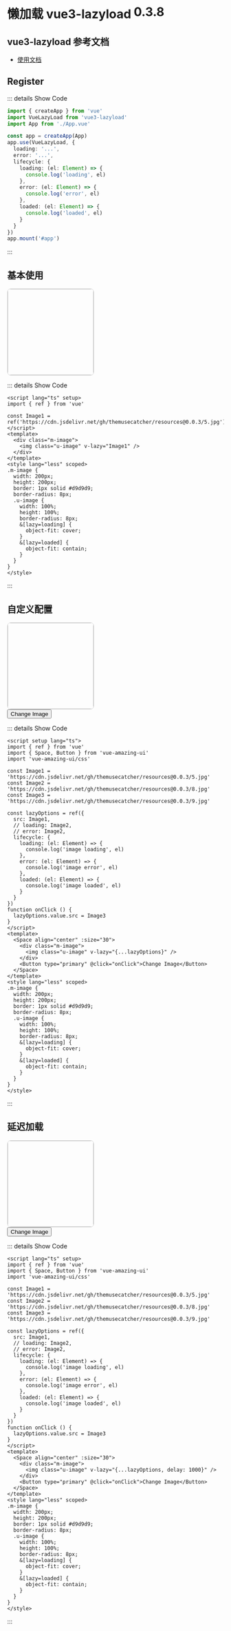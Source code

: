 # 懒加载 vue3-lazyload<Tag color="volcano" style="vertical-align: top; margin-left: 6px;">0.3.8</Tag><BackTop />

<script lang="ts" setup>
import { ref } from 'vue'

const Image1 = 'https://cdn.jsdelivr.net/gh/themusecatcher/resources@0.0.3/5.jpg'
const Image2 = 'https://cdn.jsdelivr.net/gh/themusecatcher/resources@0.0.3/8.jpg'
const Image3 = 'https://cdn.jsdelivr.net/gh/themusecatcher/resources@0.0.3/9.jpg'

const lazyOptions = ref({
  src: Image1,
  // loading: Image2,
  // error: Image2,
  lifecycle: {
    loading: (el: Element) => {
      console.log('image loading', el)
    },
    error: (el: Element) => {
      console.log('image error', el)
    },
    loaded: (el: Element) => {
      console.log('image loaded', el)
    }
  }
})
function onClick () {
  lazyOptions.value.src = Image3
}
</script>

## vue3-lazyload 参考文档

- [使用文档](https://www.npmjs.com/package/vue3-lazyload)

## Register

::: details Show Code

```ts
import { createApp } from 'vue'
import VueLazyLoad from 'vue3-lazyload'
import App from './App.vue'

const app = createApp(App)
app.use(VueLazyLoad, {
  loading: '...',
  error: '...',
  lifecycle: {
    loading: (el: Element) => {
      console.log('loading', el)
    },
    error: (el: Element) => {
      console.log('error', el)
    },
    loaded: (el: Element) => {
      console.log('loaded', el)
    }
  }
})
app.mount('#app')
```

:::

## 基本使用

<div class="m-image">
  <img class="u-image" v-lazy="Image1" />
</div>

::: details Show Code

```vue
<script lang="ts" setup>
import { ref } from 'vue'

const Image1 = ref('https://cdn.jsdelivr.net/gh/themusecatcher/resources@0.0.3/5.jpg')
</script>
<template>
  <div class="m-image">
    <img class="u-image" v-lazy="Image1" />
  </div>
</template>
<style lang="less" scoped>
.m-image {
  width: 200px;
  height: 200px;
  border: 1px solid #d9d9d9;
  border-radius: 8px;
  .u-image {
    width: 100%;
    height: 100%;
    border-radius: 8px;
    &[lazy=loading] {
      object-fit: cover;
    }
    &[lazy=loaded] {
      object-fit: contain;
    }
  }
}
</style>
```

:::

## 自定义配置

<Space align="center" :size="30">
  <div class="m-image">
    <img class="u-image" v-lazy="{...lazyOptions}" />
  </div>
  <Button type="primary" @click="onClick">Change Image</Button>
</Space>

::: details Show Code

```vue
<script setup lang="ts">
import { ref } from 'vue'
import { Space, Button } from 'vue-amazing-ui'
import 'vue-amazing-ui/css'

const Image1 = 'https://cdn.jsdelivr.net/gh/themusecatcher/resources@0.0.3/5.jpg'
const Image2 = 'https://cdn.jsdelivr.net/gh/themusecatcher/resources@0.0.3/8.jpg'
const Image3 = 'https://cdn.jsdelivr.net/gh/themusecatcher/resources@0.0.3/9.jpg'

const lazyOptions = ref({
  src: Image1,
  // loading: Image2,
  // error: Image2,
  lifecycle: {
    loading: (el: Element) => {
      console.log('image loading', el)
    },
    error: (el: Element) => {
      console.log('image error', el)
    },
    loaded: (el: Element) => {
      console.log('image loaded', el)
    }
  }
})
function onClick () {
  lazyOptions.value.src = Image3
}
</script>
<template>
  <Space align="center" :size="30">
    <div class="m-image">
      <img class="u-image" v-lazy="{...lazyOptions}" />
    </div>
    <Button type="primary" @click="onClick">Change Image</Button>
  </Space>
</template>
<style lang="less" scoped>
.m-image {
  width: 200px;
  height: 200px;
  border: 1px solid #d9d9d9;
  border-radius: 8px;
  .u-image {
    width: 100%;
    height: 100%;
    border-radius: 8px;
    &[lazy=loading] {
      object-fit: cover;
    }
    &[lazy=loaded] {
      object-fit: contain;
    }
  }
}
</style>
```

:::

## 延迟加载

<Space align="center" :size="30">
  <div class="m-image">
    <img class="u-image" v-lazy="{...lazyOptions, delay: 1000}" />
  </div>
  <Button type="primary" @click="onClick">Change Image</Button>
</Space>

::: details Show Code

```vue
<script lang="ts" setup>
import { ref } from 'vue'
import { Space, Button } from 'vue-amazing-ui'
import 'vue-amazing-ui/css'

const Image1 = 'https://cdn.jsdelivr.net/gh/themusecatcher/resources@0.0.3/5.jpg'
const Image2 = 'https://cdn.jsdelivr.net/gh/themusecatcher/resources@0.0.3/8.jpg'
const Image3 = 'https://cdn.jsdelivr.net/gh/themusecatcher/resources@0.0.3/9.jpg'

const lazyOptions = ref({
  src: Image1,
  // loading: Image2,
  // error: Image2,
  lifecycle: {
    loading: (el: Element) => {
      console.log('image loading', el)
    },
    error: (el: Element) => {
      console.log('image error', el)
    },
    loaded: (el: Element) => {
      console.log('image loaded', el)
    }
  }
})
function onClick () {
  lazyOptions.value.src = Image3
}
</script>
<template>
  <Space align="center" :size="30">
    <div class="m-image">
      <img class="u-image" v-lazy="{...lazyOptions, delay: 1000}" />
    </div>
    <Button type="primary" @click="onClick">Change Image</Button>
  </Space>
</template>
<style lang="less" scoped>
.m-image {
  width: 200px;
  height: 200px;
  border: 1px solid #d9d9d9;
  border-radius: 8px;
  .u-image {
    width: 100%;
    height: 100%;
    border-radius: 8px;
    &[lazy=loading] {
      object-fit: cover;
    }
    &[lazy=loaded] {
      object-fit: contain;
    }
  }
}
</style>
```

:::

<style lang="less" scoped>
.m-image {
  width: 200px;
  height: 200px;
  border: 1px solid #d9d9d9;
  border-radius: 8px;
  .u-image {
    width: 100%;
    height: 100%;
    border-radius: 8px;
    &[lazy=loading] {
      object-fit: cover;
    }
    &[lazy=loaded] {
      object-fit: contain;
    }
  }
}
</style>
